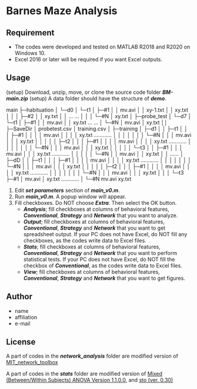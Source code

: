 # Barnes Maze Analysis

## Requirement
* The codes were developed and tested on MATLAB R2018 and R2020 on Windows 10.
* Excel 2016 or later will be required if you want Excel outputs.


## Usage
(setup) Download, unzip, move, or clone the source code folder ***BM-main.zip***
(setup) A data folder should have the structure of ***demo***.

main
├─habituation
│  └─d0
│      └─t1
│          ├─#1
│          │      mv.avi
│          │      xy-1.txt
│          │      xy.txt
│          │
│          ├─#2
│          │      xy.txt
│          │
...        ...
│          │
│          └─#N
│                 xy.txt
│
├─probe_test
│  └─d7
│      └─t1
│          ├─#1
│          │      mv.avi
│          │      xy.txt
...        ...
│          └─#N
│                 mv.avi
│                 xy.txt
││
├─SaveDir
│      probetest.csv
│      training.csv
│
├─training
│  ├─d1
│  │  ├─t1
│  │  │  ├─#1
│  │  │  │       mv.avi
│  │  │  │       xy.txt
............
│  │  │  │
│  │  │  └─#N
│  │  │          mv.avi
│  │  │          xy.txt
│  │  │
│  │  ├─t2
│  │  │  ├─#1
│  │  │  │       mv.avi
│  │  │  │       xy.txt
............
│  │  │  │
│  │  │  └─#N
│  │  │          mv.avi
│  │  │          xy.txt
│  │  │
│  │  └─t3
│  │      ├─#1
│  │      │      mv.avi
│  │      │      xy.txt
............
│  │      │
│  │      └─#N
│  │             mv.avi
│  │             xy.txt
│  │
......
│  ├─dD
│  │  ├─t1
│  │  │  ├─#1
│  │  │  │       mv.avi
│  │  │  │       xy.txt
............
│  │  │  │
│  │  │  └─#N
│  │  │          mv.avi
│  │  │          xy.txt
│  │  │
│  │  ├─t2
│  │  │  ├─#1
│  │  │  │       mv.avi
│  │  │  │       xy.txt
............
│  │  │  │
│  │  │  └─#N
│  │  │          mv.avi
│  │  │          xy.txt
│  │  │
      └─t3
          ├─#1
          │      mv.avi
          │      xy.txt
............
          │
          └─#N
                 mv.avi
                 xy.txt



1. Edit ***set parameters*** section of ***main_v0.m***.
2. Run ***main_v0.m***. A popup window will appear.
3. Fill checkboxes. Do NOT choose ***Extra***. Then select the OK button.
    * ***Analysis***; fill checkboxes at columns of behavioral features, ***Conventional***, ***Strategy*** and ***Network*** that you want to analyze.
    * ***Output***; fill checkboxes at columns of behavioral features, ***Conventional***, ***Strategy*** and ***Network*** that you want to get spreadsheet output. If your PC does not have Excel, do NOT fill any checkboxes, as the codes write data to Excel files.
    * ***Stats***; fill checkboxes at columns of behavioral features, ***Conventional***, ***Strategy*** and ***Network*** that you want to perform statistical tests. If your PC does not have Excel, do NOT fill the checkbox of ***Conventional***, as the codes write data to Excel files.
    * ***View***; fill checkboxes at columns of behavioral features, ***Conventional***, ***Strategy*** and ***Network*** that you want to get figures.

 
## Author

* name
* affiliation
* e-mail
 
## License
A part of codes in the ***network_analysis*** folder are modified version of [MIT_network_toolbox](https://github.com/cliffordlab/MIT_network_toolbox.git)

A part of codes in the ***stats*** folder are modified version of [Mixed (Between/Within Subjects) ANOVA Version 1.1.0.0](https://uk.mathworks.com/matlabcentral/fileexchange/27080-mixed-between-within-subjects-anova), and [sto (ver. 0.30)](https://rnpsychology.org/sto/)
